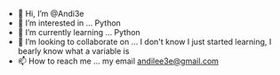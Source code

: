 - 👋 Hi, I’m @Andi3e
- 👀 I’m interested in ... Python
- 🌱 I’m currently learning ... Python
- 💞️ I’m looking to collaborate on ... I don't know I just started learning, I bearly know what a variable is
- 📫 How to reach me ... my email andilee3e@gmail.com

<!---
Andi3e/Andi3e is a ✨ special ✨ repository because its `README.md` (this file) appears on your GitHub profile.
You can click the Preview link to take a look at your changes.
--->
